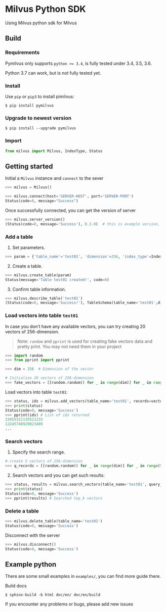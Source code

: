 # Milvus Python SDK

Using Milvus python sdk for Milvus

## Build

### Requirements

Pymilvus only supports `python >= 3.4`, is fully tested under 3.4, 3.5, 3.6.

Python 3.7 can work, but is not fully tested yet.

### Install

Use `pip` or `pip3` to install pimilvus:

```$
$ pip install pymilvus
```

### Upgrade to newest version

```$
$ pip install --upgrade pymilvus
```

### Import

```python
from milvus import Milvus, IndexType, Status
```

## Getting started

Initial a `Milvus` instance and `connect` to the sever

```python
>>> milvus = Milvus()

>>> milvus.connect(host='SERVER-HOST', port='SERVER-PORT')
Status(code=0, message="Success")
```
Once successfully connected, you can get the version of server

```python
>>> milvus.server_version()
(Status(code=0, message='Success'), 0.3.0)  # this is example version, the real version may vary
```

### Add a table


1. Set parameters.
```python
>>> param = {'table_name'='test01', 'dimension'=256, 'index_type'=IndexType.FLAT, 'store_raw_vector'=False}
```
2. Create a table.
```python
>>> milvus.create_table(param)
Status(message='Table test01 created!', code=0)
```

3. Confirm table information.
```python
>>> milvus.describe_table('test01')
(Status(code=0, message='Success!'), TableSchema(table_name='test01',dimension=256, index_type=1, store_raw_vector=False))
```


### Load vectors into table `test01`

In case you don't have any available vectors, you can try creating 20 vectors of 256-dimension.

> Note: `random` and `pprint` is used for creating fake vectors data and pretty print. You may not need them in your project

```python
>>> import random
>>> from pprint import pprint

>>> dim = 256  # Dimension of the vector

# Initialize 20 vectors of 256-dimension
>>> fake_vectors = [[random.random() for _ in range(dim)] for _ in range(20)]
```

Load vectors into table `test01`:
```python
>>> status, ids = milvus.add_vectors(table_name='test01', records=vectors)
>>> print(status)
Status(code=0, message='Success')
>>> pprint(ids) # List of ids returned
23455321135511233
12245748929023489
...
```

### Search vectors
1. Specify the search range. 
```python
# create 5 vectors of 256-dimension
>>> q_records = [[random.random() for _ in range(dim)] for _ in range(5)]
```

2. Search vectors and you can get such results:
```python
>>> status, results = milvus.search_vectors(table_name='test01', query_records=q_records, top_k=10)
>>> print(status)
Status(code=0, message='Success')
>>> pprint(results) # Searched top_k vectors
```


### Delete a table

```python
>>> milvus.delete_table(table_name='test01')
Status(code=0, message='Success')
```
Disconnect with the server
```python
>>> milvus.disconnect()
Status(code=0, message='Success')
```

## Example python
There are some small examples in `examples/`, you can find more guide there.

Build docs
```$
$ sphinx-build -b html doc/en/ doc/en/build
```


If you encounter any problems or bugs, please add new issues
